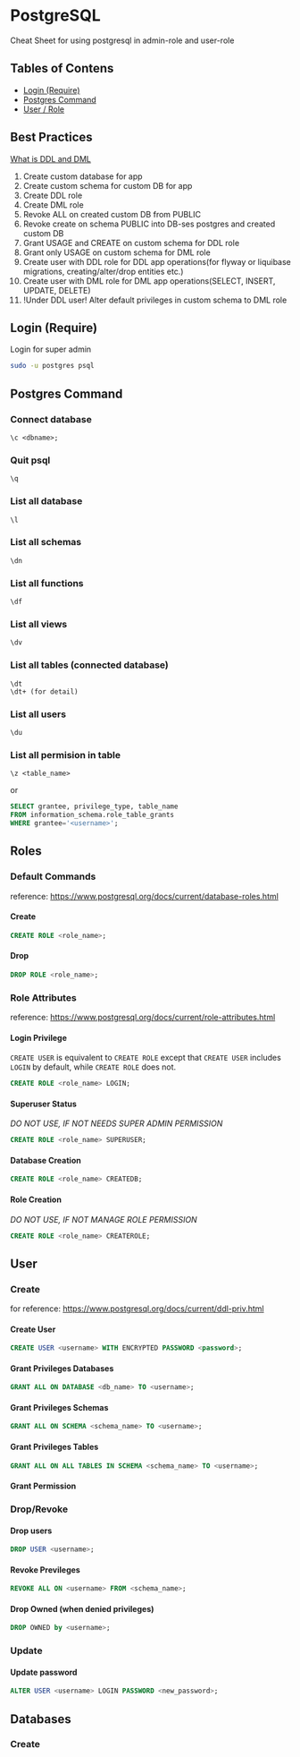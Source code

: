 # PostgreSQL
Cheat Sheet for using postgresql in admin-role and user-role

<!-- TOC start (generated with https://github.com/derlin/bitdowntoc) -->
## Tables of Contens
- [Login (Require)](#login-require)
- [Postgres Command](#postgres-command)
- [User / Role](#user--role)
<!-- TOC end -->

## Best Practices
[What is DDL and DML](https://www.geeksforgeeks.org/difference-between-ddl-and-dml-in-dbms/)
1. Create custom database for app
2. Create custom schema for custom DB for app
3. Create DDL role
4. Create DML role
5. Revoke ALL on created custom DB from PUBLIC
6. Revoke create on schema PUBLIC into DB-ses postgres and created custom DB
7. Grant USAGE and CREATE on custom schema for DDL role
8. Grant only USAGE on custom schema for DML role
9. Create user with DDL role for DDL app operations(for flyway or liquibase migrations, creating/alter/drop entities etc.)
10. Create user with DML role for DML app operations(SELECT, INSERT, UPDATE, DELETE)
11. !Under DDL user! Alter default privileges in custom schema to DML role

## Login (Require)
Login for super admin
```bash
sudo -u postgres psql
```
## Postgres Command
### Connect database
```psql
\c <dbname>;
```
### Quit psql
```psql
\q
```
### List all database
```psql
\l
```
### List all schemas
```psql
\dn
```
### List all functions
```psql
\df
```
### List all views
```psql
\dv
```
### List all tables (connected database)
```psql
\dt
\dt+ (for detail)
```
### List all users
```psql
\du
```
### List all permision in table
```psql
\z <table_name>
```
or
```SQL
SELECT grantee, privilege_type, table_name
FROM information_schema.role_table_grants
WHERE grantee='<username>';
```
## Roles
### Default Commands
reference: https://www.postgresql.org/docs/current/database-roles.html
#### Create
```SQL
CREATE ROLE <role_name>;
```
#### Drop
```SQL
DROP ROLE <role_name>;
```
### Role Attributes
reference: https://www.postgresql.org/docs/current/role-attributes.html
#### Login Privilege
`CREATE USER` is equivalent to `CREATE ROLE` except that `CREATE USER` includes `LOGIN` by default, while `CREATE ROLE` does not.
```SQL
CREATE ROLE <role_name> LOGIN;
```
#### Superuser Status
*DO NOT USE, IF NOT NEEDS SUPER ADMIN PERMISSION*
```SQL
CREATE ROLE <role_name> SUPERUSER;
```
#### Database Creation
```SQL
CREATE ROLE <role_name> CREATEDB;
```
#### Role Creation
*DO NOT USE, IF NOT MANAGE ROLE PERMISSION*
```SQL
CREATE ROLE <role_name> CREATEROLE;
```

## User
### Create
for reference: https://www.postgresql.org/docs/current/ddl-priv.html
#### Create User
```SQL
CREATE USER <username> WITH ENCRYPTED PASSWORD <password>;
```
#### Grant Privileges Databases
```SQL
GRANT ALL ON DATABASE <db_name> TO <username>;
```
#### Grant Privileges Schemas
```SQL
GRANT ALL ON SCHEMA <schema_name> TO <username>;
```
#### Grant Privileges Tables
```SQL
GRANT ALL ON ALL TABLES IN SCHEMA <schema_name> TO <username>;
```
#### Grant Permission

### Drop/Revoke
#### Drop users
```SQL
DROP USER <username>;
```
#### Revoke Previleges
```SQL
REVOKE ALL ON <username> FROM <schema_name>;
```
#### Drop Owned (when denied privileges)
```SQL
DROP OWNED by <username>;
```
### Update
#### Update password
```SQL
ALTER USER <username> LOGIN PASSWORD <new_password>;
```


## Databases
### Create